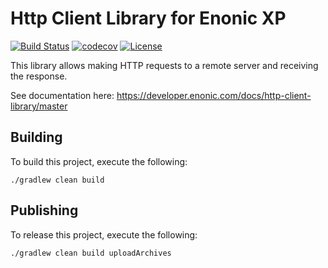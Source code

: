 Http Client Library for Enonic XP
=================================

[![Build Status](https://travis-ci.org/enonic/lib-http-client.svg?branch=master)](https://travis-ci.org/enonic/lib-http-client)
[![codecov](https://codecov.io/gh/enonic/lib-http-client/branch/master/graph/badge.svg)](https://codecov.io/gh/enonic/lib-http-client)
[![License](https://img.shields.io/github/license/enonic/lib-http-client.svg)](http://www.apache.org/licenses/LICENSE-2.0.html)

This library allows making HTTP requests to a remote server and receiving the response.

See documentation here: https://developer.enonic.com/docs/http-client-library/master


## Building

To build this project, execute the following:

```
./gradlew clean build
```

## Publishing

To release this project, execute the following:

```
./gradlew clean build uploadArchives
```
